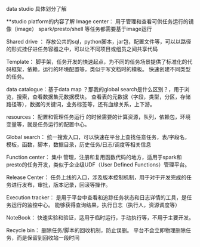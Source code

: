 data studio 具体划分了解

**studio platform的内容了解
Image center： 用于管理和查看可供任务运行的镜像（image）
spark/presto/shell 等任务都需要基于image运行

Shared drive ： 存放公共的sql，python脚本，jar包，配置文件等，可以以路径的形式挂仔进任务容器之中，可以让不同项目或组员之间共享代码

Template： 脚手架，任务开发的快速起点，为不同的任务场景提供了标准化的代码框架，依赖，运行的环境配置等，类似于写文档时的模板。
快速创建不同类型的任务。

data catalogue：基于data map ？那我的global search是什么区别？，用于浏览，搜索，查看数据集元数据模块。 查看表的元数据（字段，类型，分区，存储路径等），数据的关键词，业务标签等，还有血缘关系，上下游。

resources： 配置和管理任务运行 的时候需要的计算资源，队列，依赖包，环境变量等，就是任务运行的配置中心。

Global search： 统一搜索入口，可以快速在平台上查找任意任务，表/字段名，模板，函数，脚本，数据目录，历史任务/日志/调度等相关信息

Function center： 集中 管理，注册和复用函数代码的地方，适用于spark和presto的任务开发，类似于企业级UDF（User Defined Functions）管理平台。

Release Center： 任务上线的入口，涉及版本控制机制，用于对于开发完成的任务进行发布，审批，版本记录，回滚等操作。

Execution tracker： 是用于平台中查看和追踪任务状态和日志详情的工具，是任务运行的监控中心。 能够获得查询结果，执行日志（执行人，资源调度等）

NoteBook： 快速实验和验证，适用于临时运行，手动执行等，不用于主要开发。

Recycle bin： 删除任务/脚本的回收机制，防止误删。 平台不会立即物理删除任务，而是保留到回收站一段时间







